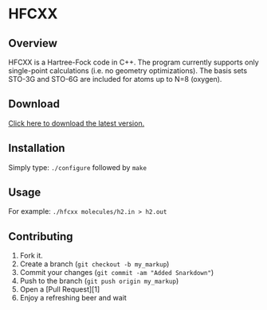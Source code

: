 # HFCXX

Overview
--------

HFCXX is a Hartree-Fock code in C++. The program currently supports only single-point
calculations (i.e. no geometry optimizations). The basis sets STO-3G and STO-6G
are included for atoms up to N=8 (oxygen).

Download
--------
[Click here to download the latest version.](http://ifilot.github.com/hfcxx/tarballs/hfcxx-1.3.3.tar.gz)


Installation
------------

Simply type:
  `./configure` followed by
  `make`

Usage
-----

For example:
  `./hfcxx molecules/h2.in > h2.out`

Contributing
------------

1. Fork it.
2. Create a branch (`git checkout -b my_markup`)
3. Commit your changes (`git commit -am "Added Snarkdown"`)
4. Push to the branch (`git push origin my_markup`)
5. Open a [Pull Request][1]
6. Enjoy a refreshing beer and wait
